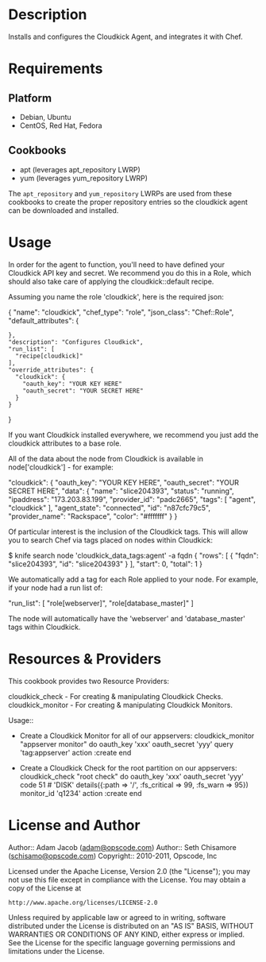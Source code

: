 Description
===========

Installs and configures the Cloudkick Agent, and integrates it with Chef.

Requirements
============

Platform
--------

* Debian, Ubuntu
* CentOS, Red Hat, Fedora

Cookbooks
---------

* apt (leverages apt_repository LWRP)
* yum (leverages yum_repository LWRP)

The `apt_repository` and `yum_repository` LWRPs are used from these cookbooks to create the proper repository entries so the cloudkick agent can be downloaded and installed.

Usage
=====

In order for the agent to function, you'll need to have defined your Cloudkick API key and secret.  We recommend you do this in a Role, which should also take care of applying the cloudkick::default recipe.

Assuming you name the role 'cloudkick', here is the required json:

  {
    "name": "cloudkick",
    "chef_type": "role",
    "json_class": "Chef::Role",
    "default_attributes": {

    },
    "description": "Configures Cloudkick",
    "run_list": [
      "recipe[cloudkick]"
    ],
    "override_attributes": {
      "cloudkick": {
        "oauth_key": "YOUR KEY HERE"
        "oauth_secret": "YOUR SECRET HERE"
      }
    }
  }

If you want Cloudkick installed everywhere, we recommend you just add the cloudkick attributes to a base role.

All of the data about the node from Cloudkick is available in node['cloudkick'] - for example:

  "cloudkick": {
    "oauth_key": "YOUR KEY HERE",
    "oauth_secret": "YOUR SECRET HERE",
    "data": {
      "name": "slice204393",
      "status": "running",
      "ipaddress": "173.203.83.199",
      "provider_id": "padc2665",
      "tags": [
        "agent",
        "cloudkick"
      ],
      "agent_state": "connected",
      "id": "n87cfc79c5",
      "provider_name": "Rackspace",
      "color": "#fffffff"
    }
  }

Of particular interest is the inclusion of the Cloudkick tags.  This will allow you to search Chef via tags placed on nodes within Cloudkick:

  $ knife search node 'cloudkick_data_tags:agent' -a fqdn
  {
    "rows": [
      {
        "fqdn": "slice204393",
        "id": "slice204393"
      }
    ],
    "start": 0,
    "total": 1
  }
  
We automatically add a tag for each Role applied to your node.  For example, if your node had a run list of:

  "run_list": [ "role[webserver]", "role[database_master]" ]

The node will automatically have the 'webserver' and 'database_master' tags within Cloudkick.

Resources & Providers
=====================

This cookbook provides two Resource Providers:

cloudkick_check - For creating & manipulating Cloudkick Checks.
cloudkick_monitor - For creating & manipulating Cloudkick Monitors.

Usage::
* Create a Cloudkick Monitor for all of our appservers:
  cloudkick_monitor "appserver monitor" do
    oauth_key 'xxx'
    oauth_secret 'yyy'
    query 'tag:appserver'
    action :create
  end

* Create a Cloudkick Check for the root partition on our appservers:
  cloudkick_check "root check" do
    oauth_key 'xxx'
    oauth_secret 'yyy'
    code 51 # 'DISK'
    details({:path => '/', :fs_critical => 99, :fs_warn => 95})
    monitor_id 'q1234'
    action :create
  end

License and Author
==================

Author:: Adam Jacob (<adam@opscode.com>)
Author:: Seth Chisamore (<schisamo@opscode.com>)
Copyright:: 2010-2011, Opscode, Inc

Licensed under the Apache License, Version 2.0 (the "License");
you may not use this file except in compliance with the License.
You may obtain a copy of the License at

    http://www.apache.org/licenses/LICENSE-2.0

Unless required by applicable law or agreed to in writing, software
distributed under the License is distributed on an "AS IS" BASIS,
WITHOUT WARRANTIES OR CONDITIONS OF ANY KIND, either express or implied.
See the License for the specific language governing permissions and
limitations under the License.
